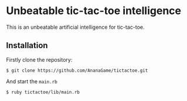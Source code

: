 # Unbeatable tic-tac-toe intelligence
This is an unbeatable artificial intelligence for tic-tac-toe.

## Installation
Firstly clone the repository: 
```
$ git clone https://github.com/AnanaGame/tictactoe.git
```

And start the `main.rb`
```
$ ruby tictactoe/lib/main.rb
```
